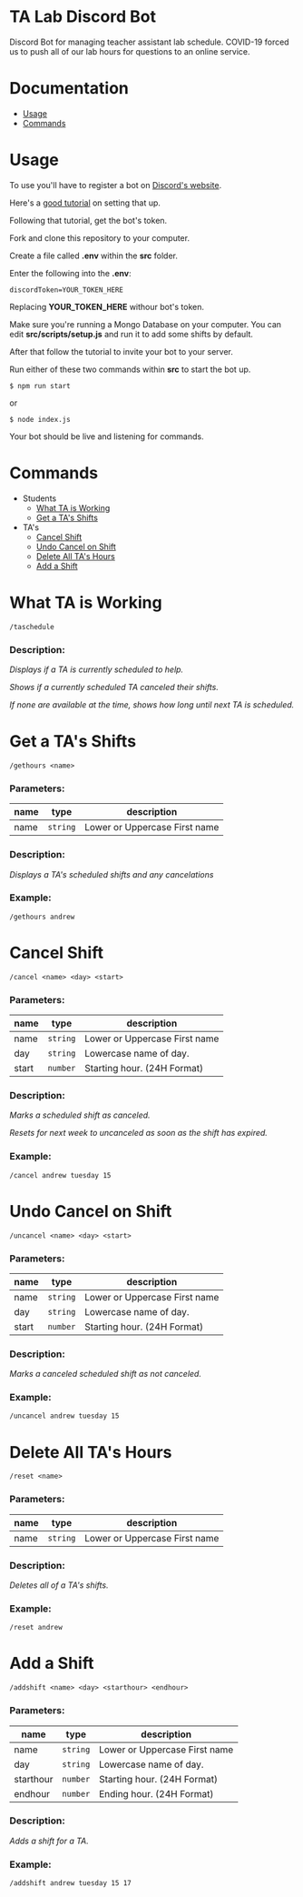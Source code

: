 # TA Lab Discord Bot


Discord Bot for managing teacher assistant lab schedule. COVID-19 forced us to push all of our lab hours for questions to an online service.

# Documentation
- [Usage](#usage)
- [Commands](#commands)

# Usage

To use you'll have to register a bot on [Discord's website](#https://discordapp.com/developers/applications).

Here's a [good tutorial](#https://www.digitaltrends.com/gaming/how-to-make-a-discord-bot/) on setting that up.

Following that tutorial, get the bot's token.

Fork and clone this repository to your computer.

Create a file called **.env** within the **src** folder.

Enter the following into the **.env**:
```
discordToken=YOUR_TOKEN_HERE
```
Replacing **YOUR_TOKEN_HERE** withour bot's token.

Make sure you're running a Mongo Database on your computer. You can edit **src/scripts/setup.js** and run it to add some shifts by default.

After that follow the tutorial to invite your bot to your server.

Run either of these two commands within **src** to start the bot up.
```
$ npm run start
```
or
```
$ node index.js
```
Your bot should be live and listening for commands.

# Commands
- Students
    - [What TA is Working](#what-ta-is-working)
    - [Get a TA's Shifts](#get-a-tas-shifts)
- TA's
    - [Cancel Shift](#cancel-shift)
    - [Undo Cancel on Shift](#undo-cancel-on-shift)
    - [Delete All TA's Hours](#delete-all-tas-hours)
    - [Add a Shift](#add-a-shift)

# What TA is Working
```
/taschedule
```
### Description:
*Displays if a TA is currently scheduled to help.*

*Shows if a currently scheduled TA canceled their shifts.*

*If none are available at the time, shows how long until next TA is scheduled.*

# Get a TA's Shifts
```
/gethours <name>
```
### Parameters:
| name | type     | description                   |
|------|----------|-------------------------------|
| name | `string` | Lower or Uppercase First name |
### Description:
*Displays a TA's scheduled shifts and any cancelations*
### Example: 
```
/gethours andrew
```

# Cancel Shift
```
/cancel <name> <day> <start>
```
### Parameters: 
| name  | type     | description                   |
|-------|----------|-------------------------------|
| name  | `string` | Lower or Uppercase First name |
| day   | `string` | Lowercase name of day.        |
| start | `number` | Starting hour. (24H Format)   |
### Description:
*Marks a scheduled shift as canceled.*

*Resets for next week to uncanceled as soon as the shift has expired.*
### Example: 
```
/cancel andrew tuesday 15
```

# Undo Cancel on Shift
```
/uncancel <name> <day> <start>
```
### Parameters: 
| name  | type     | description                   |
|-------|----------|-------------------------------|
| name  | `string` | Lower or Uppercase First name |
| day   | `string` | Lowercase name of day.        |
| start | `number` | Starting hour. (24H Format)   |
### Description:
*Marks a canceled scheduled shift as not canceled.*

### Example: 
```
/uncancel andrew tuesday 15
```
# Delete All TA's Hours
```
/reset <name>
```
### Parameters:
| name | type     | description                   |
|------|----------|-------------------------------|
| name | `string` | Lower or Uppercase First name |
### Description:
*Deletes all of a TA's shifts.*
### Example: 
```
/reset andrew
```
# Add a Shift
```
/addshift <name> <day> <starthour> <endhour>
```
### Parameters:
| name  | type     | description                   |
|-------|----------|-------------------------------|
| name  | `string` | Lower or Uppercase First name |
| day   | `string` | Lowercase name of day.        |
| starthour | `number` | Starting hour. (24H Format)   |
| endhour | `number` | Ending hour. (24H Format)   |
### Description:
*Adds a shift for a TA.*
### Example: 
```
/addshift andrew tuesday 15 17
```